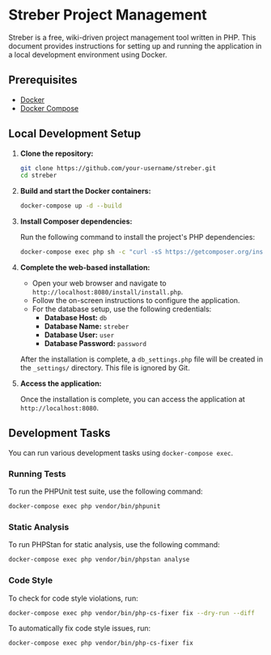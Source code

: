 # Streber Project Management

Streber is a free, wiki-driven project management tool written in PHP. This document provides instructions for setting up and running the application in a local development environment using Docker.

## Prerequisites

- [Docker](https://www.docker.com/get-started)
- [Docker Compose](https://docs.docker.com/compose/install/)

## Local Development Setup

1.  **Clone the repository:**

    ```bash
    git clone https://github.com/your-username/streber.git
    cd streber
    ```

2.  **Build and start the Docker containers:**

    ```bash
    docker-compose up -d --build
    ```

3.  **Install Composer dependencies:**

    Run the following command to install the project's PHP dependencies:

    ```bash
    docker-compose exec php sh -c "curl -sS https://getcomposer.org/installer | php && php composer.phar install"
    ```

4.  **Complete the web-based installation:**

    - Open your web browser and navigate to `http://localhost:8080/install/install.php`.
    - Follow the on-screen instructions to configure the application.
    - For the database setup, use the following credentials:
      - **Database Host:** `db`
      - **Database Name:** `streber`
      - **Database User:** `user`
      - **Database Password:** `password`

    After the installation is complete, a `db_settings.php` file will be created in the `_settings/` directory. This file is ignored by Git.

5.  **Access the application:**

    Once the installation is complete, you can access the application at `http://localhost:8080`.

## Development Tasks

You can run various development tasks using `docker-compose exec`.

### Running Tests

To run the PHPUnit test suite, use the following command:

```bash
docker-compose exec php vendor/bin/phpunit
```

### Static Analysis

To run PHPStan for static analysis, use the following command:

```bash
docker-compose exec php vendor/bin/phpstan analyse
```

### Code Style

To check for code style violations, run:

```bash
docker-compose exec php vendor/bin/php-cs-fixer fix --dry-run --diff
```

To automatically fix code style issues, run:

```bash
docker-compose exec php vendor/bin/php-cs-fixer fix
```